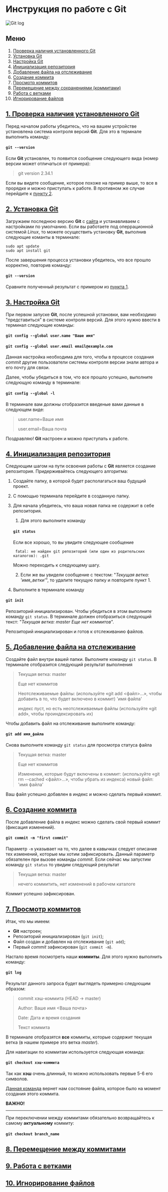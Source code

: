# Инструкция по работе с Git
![Git log](git-logo.jpg)
## Меню
1. [Проверка наличия установленного Git](#1-проверка-наличия-установленного-git)
2. [Установка Git](#2-установка-git)
3. [Настройка Git](#3-настройка-git)
4. [Инициализация репозитория](#4-инициализация-репозитория)
5. [Добавление файла на отслеживание](#5-добавление-файла-на-отслеживание)
6. [Создание коммита](#6-создание-коммита)
7. [Просмотр коммитов](#7-просмотр-коммитов)
8. [Перемещение между сохранениями (коммитами)](#8-перемещение-между-коммитами)
9. [Работа с ветками](#9-работа-с-ветками)
10. [Игнорирование файлов](#10-игнорирование-файлов)

## [1. Проверка наличия установленного Git](#меню)

Перед началом работы убедитесь, что на вашем устройстве установлена система контроля версий **Git**. Для это в термнале выполнить команду:

#### `git --version`

 Если **Git** установлен, то появится сообщение следующего вида (номер версии может отличаться от примера):
> git version 2.34.1

Если вы видете сообщение, которое похоже на пример выше, то все в прорядке и можно приступать к работе. В противном же случае перейдите к [пункту 2](#2-установка-git).

## [2. Установка Git](#меню)
Загружаем последнюю версию **Git** с [сайта](https://git-scm.com/download) и устанавливаем с настройками по умолчанию.
Если вы работаете под оперрационной системой *Linux*, то можете осуществить установку **Git**, выполнив следующие команты в терминале:
```
sudo apt update
sudo apt install git
```
После завершения процесса установки убедитесь, что все прошло корректно, повторив команду:

#### `git --version`

Сравните полученный результат с примером из [пункта 1](#1-проверка-наличия-установленного-git).
## [3. Настройка Git](#меню)
При первом запуске **Git**, после успешной установки, вам необходимо "представиться" в системе контроля версий. Для этого нужно ввести в терминал следующие команды:

#### `git config --global user.name "Ваше имя"`
#### `git config --global user.email email@example.com`

Данная настройка необходима для того, чтобы в процессе создания *commit* другие пользователи системы контроля версии знали автора и его почту для связи.

Далее, чтобы убедиться в том, что все прошло успешно, выполните следующую команду в терминале:

#### `git config --global -l`

В терминале вам должны отобразится введеные вами данные в следующем виде:
>user.name=Ваше имя
>
>user.email=Ваша почта

Поздравляю! **Git** настроен и можно приступать к работе.
## [4. Инициализация репозитория](#меню)
Следующим шагом на пути освоения работы с **Git** является создание репозитория.
Придерживайтесь следующего алгоритма:

1. Создайте папку, в которой будет располагаться ваш будущий проект.
2. С помощью терминала перейдите в созданную папку.
3. Для начала убедитесь, что ваша новая папка не содержит в себе репозитория. 
    1. Для этого выполните команду 
    #### `git status`

    Если все хорошо, то вы увидите следующее сообщение 

        fatal: не найден git репозиторий (или один из родительских каталогов): .git
        
    Можно переходить к следующему шагу.

    2. Если же вы увидели сообщение с текстом: "_Текущая ветка: 'имя_ветки'_", то удалите текущую папку и повторите пункт 1.

4. Выполните в терминале команду
#### `git init`

Репозиторий инициализирован. Чтобы убедиться в этом выполните команду `git status`. В терминале должен отобразиться следующий текст: "_Текущая ветка: master
Еще нет коммитов_".

Репозиторий инициализирован и готов к отслеживанию файлов.
## [5. Добавление файла на отслеживание](#меню)
Создайте файл внутри вашей папки.
Выполните команду `git status`. В терминале отобразится следующий результат выполнения
>Текущая ветка: master
>
>Еще нет коммитов
>
>Неотслеживаемые файлы:
>  (используйте «git add <файл>...», чтобы добавить в то, что будет включено в коммит) 'имя файла'
>
>индекс пуст, но есть неотслеживаемые файлы
(используйте «git add», чтобы проиндексировать их)

Чтобы добавить файл на отслеживание выполните команду:

#### `git add имя_файла`

Снова выполните команду `git status` для просмотра статуса файла
>Текущая ветка: master
>
>Еще нет коммитов
>
>Изменения, которые будут включены в коммит:
>(используйте «git rm --cached <файл>...», чтобы убрать из индекса) новый файл: 'имя файла'

Ваш файл успешно добавлен в индекс и можно сделать первый коммит.
## [6. Создание коммита](#меню)
После добавление файла в индекс можно сделать свой первый коммит (фиксация изменений).

#### `git commit -m "first commit"`

Параметр `-m` указывает на то, что далее в кавычках следует описание тех изменений, которые мы хотим зафиксировать. Данный параметр обязателен при вызове команды _commit_.
Если сейчас мы запустим команду `git status` то увидим следующий результат
>Текущая ветка: master
>
>нечего коммитить, нет изменений в рабочем каталоге

Коммит успешно зафиксирован.
## [7. Просмотр коммитов](#меню)
Итак, что мы имеем:
+ **Git** настроен;
+ Репозиторий инициализирован (`git init`);
+ Файл создан и добавлен на отслеживание (`git add`);
+ Первый *commit* зафиксирован (`git commit -m`).

Настало время посмотреть наши **коммиты**. Для этого нужно выполнить команду:

#### `git log`

Результат данного запроса будет выглядеть примерно следующим образом:
>commit хэш-коммита (HEAD -> master)
>
>Author: Ваше имя <Ваша почта>
>
>Date:   Дата и время создания
>
>   Текст коммита

В терминале отобразятся **все** коммиты, которые содержит текущая ветка (в нашем примере это ветка _master_).

Для навигации по коммитам используется следующая команда:

#### `git checkout хэш-коммита`

Так как **хэш** очень длинный, то можно использовать первые 5-6 его символов.

[Данная команда](#git-checkout-хэш-коммита) вернет нам состояние файла, которое было на момент создания этого коммита.

**ВАЖНО!**

---
При переключении между коммитами обязательно возвращайтесь к самому __актуальному__ коммиту:

#### `git checkout branch_name`

## [8. Перемещение между коммитами](#меню)

## [9. Работа с ветками](#меню)

## [10. Игнорирование файлов](#меню)

